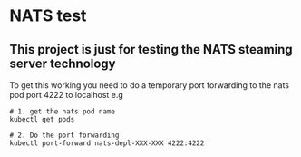 # NATS test
## This project is just for testing the NATS steaming server technology

To get this working you need to do a temporary port forwarding to the nats pod port 4222 to localhost e.g
```shell
# 1. get the nats pod name
kubectl get pods

# 2. Do the port forwarding
kubectl port-forward nats-depl-XXX-XXX 4222:4222
```
